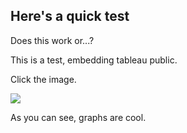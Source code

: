 ## Here's a quick test

Does this work or...?

This is a test, embedding tableau public.

Click the image.


[<img src="https://i.imgur.com/VFnSuOY.png">](https://public.tableau.com/views/Kondoswing2018/Dashboard?:embed=y&:display_count=yes)



As you can see, graphs are cool.


